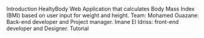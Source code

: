 Introduction
HealtyBody
Web Application that calculates Body Mass Index (BMI) based on user input for weight and height.
Team:
Mohamed Ouazane: Back-end developer and Project manager. 
Imane El Idriss: front-end developer and Designer.
Tutorial